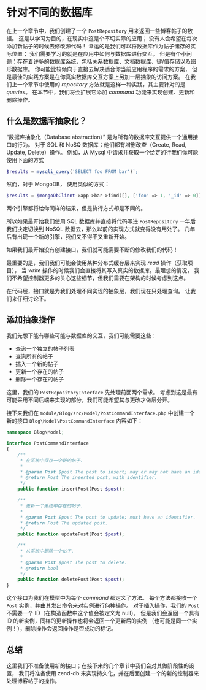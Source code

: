 # 针对不同的数据库

在上一个章节中，我们创建了一个 `PostRepository` 用来返回一些博客帖子的数据。
这是以学习为目的，在现实中这是个不切实际的应用；
没有人会希望在每次添加新帖子的时候去修改源代码！
幸运的是我们可以将数据库作为帖子储存的实际位置；
我们需要学习的就是在应用中如何与数据库进行交互。
但是有个小问题：存在着许多的数据库系统，包括关系数据库、文档数据库、键/值存储以及图形数据库。
你可能比较倾向于直接去解决适合你当前应用程序的需求的方案，
但是最佳的实践方案是在你真实数据库交互方案上另加一层抽象的访问方案。
在我们上一个章节中使用的 *repository* 方法就是这样一种实践，其主要针对的是 *queries*。
在本节中，我们将会扩展它添加 *command* 功能来实现创建、更新和删除操作。

## 什么是数据库抽象化？

“数据库抽象化（Database abstraction）” 是为所有的数据库交互提供一个通用接口的行为。
对于 SQL 和 NoSQ 数据库；他们都有增删改查（Create, Read, Update, Delete）操作。
例如，从 Mysql 中请求并获取一个给定的行我们你可能使用下面的方式

```php
$results = mysqli_query('SELECT foo FROM bar')`;
```

然而，对于 MongoDB， 使用类似的方式：

```php
$results = $mongoDbClient->app->bar->find([], ['foo' => 1, '_id' => 0])`;
```

两个引擎都将给你同样的结果，但是执行方式却是不同的。

所以如果最开始我们使用 SQL 数据库并直接将代码写进 `PostRepository` 
一年后我们决定切换到 NoSQL 数据去，那么以前的实现方式就变得没有用处了。
几年后有出现一个新的引擎，我们又不得不又重新开始。

如果我们最开始没有创建接口，我们就可能需要不断的修改我们的代码！ 

最重要的是，我们我们可能会使用某种分布式缓存层来实现 *read* 操作（获取项目），
当 *write* 操作的时候我们会直接将其写入真实的数据库。最理想的情况，
我们不希望控制器更多的关心这些细节，但我们需要在架构的时候考虑到这点。

在代码层，接口就是为我们处理不同实现的抽象层，我们现在只处理查询。
让我们来仔细讨论下。

## 添加抽象操作

我们先想下能有哪些可能与数据库的交互，我们可能需要这些：

- 查询一个独立的帖子列表
- 查询所有的帖子
- 插入一个新的帖子
- 更新一个存在的帖子
- 删除一个存在的帖子

这里，我们的 `PostRepositoryInterface` 先处理前面两个需求。
考虑到这是最有可能采用不同后端来实现的部分，我们可能希望其与更改才做层分开。

接下来我们在 `module/Blog/src/Model/PostCommandInterface.php` 
中创建一个新的接口 `Blog\Model\PostCommandInterface` 内容如下：

```php
namespace Blog\Model;

interface PostCommandInterface
{
    /**
     * 在系统中保存一个新的帖子.
     *
     * @param Post $post The post to insert; may or may not have an identifier.
     * @return Post The inserted post, with identifier.
     */
    public function insertPost(Post $post);

    /**
     * 更新一个系统中存在的帖子.
     *
     * @param Post $post The post to update; must have an identifier.
     * @return Post The updated post.
     */
    public function updatePost(Post $post);

    /**
     * 从系统中删除一个帖子.
     *
     * @param Post $post The post to delete.
     * @return bool
     */
    public function deletePost(Post $post);
}
```

这个接口为我们在模型中为每个 *command* 都定义了方法。
每个方法都接收一个 `Post` 实例，并由其发出命令来对实例进行何种操作。
对于插入操作，我们的 `Post` 不需要一个 ID（在构造函数中这个值会被定义为 null），
但是我们会返回一个具有 ID 的新实例，同样的更新操作也将会返回一个更新后的实例
（也可能是同一个实例！），删除操作会返回操作是否成功的标记。

## 总结

这里我们不准备使用新的接口；在接下来的几个章节中我们会对其做阶段性的设置，
我们将准备使用 zend-db 来实现持久化，并在后面创建一个的新的控制器来处理博客帖子的操作。

